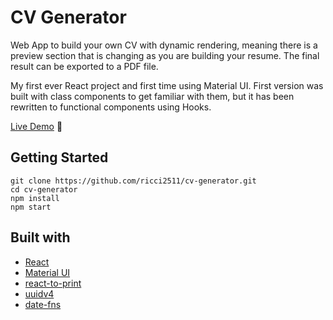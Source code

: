 # CV Generator

Web App to build your own CV with dynamic rendering, meaning there is a preview
section that is changing as you are building your resume. The final result can be 
exported to a PDF file.

My first ever React project and first time using Material UI. First version was built with class components
to get familiar with them, but it has been rewritten to functional components using Hooks.

[Live Demo](https://ricci2511.github.io/cv-generator/) :star2:

## Getting Started
```
git clone https://github.com/ricci2511/cv-generator.git
cd cv-generator
npm install
npm start
```
## Built with
* [React](https://reactjs.org/)
* [Material UI](https://mui.com/)
* [react-to-print](https://github.com/gregnb/react-to-print)
* [uuidv4](https://github.com/thenativeweb/uuidv4)
* [date-fns](https://date-fns.org/)
